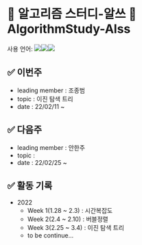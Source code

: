 #  🧮 알고리즘 스터디-알쓰 🧠 AlgorithmStudy-Alss
사용 언어: <img src="https://img.shields.io/badge/c++-00599C?style=for-the-badge&logo=c%2B%2B&logoColor=white"/><img src="https://img.shields.io/badge/java-007396?style=for-the-badge&logo=java&logoColor=white"/><img src="https://img.shields.io/badge/python-3776AB?style=for-the-badge&logo=python&logoColor=white"/>

## ✅ 이번주
 * leading member : 조종범
 * topic : 이진 탐색 트리
 * date : 22/02/11 ~

## ✅ 다음주
 * leading member : 안한주
 * topic : 
 * date : 22/02/25 ~

## ✅ 활동 기록  
* 2022  
  * Week 1(1.28 ~ 2.3) : 시간복잡도  
  * Week 2(2.4 ~ 2.10) : 버블정렬  
  * Week 3(2.25 ~ 3.4) : 이진 탐색 트리
  * to be continue...  
